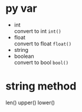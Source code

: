 # py var
- int <br> convert to int `int()`
- float <br>convert to float `float()`
- string 
- boolean  <br>convert to bool `bool()`

# string method
len()
upper()
lower()